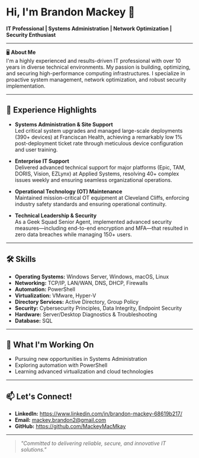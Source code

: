 # Hi, I'm Brandon Mackey 👋

**IT Professional | Systems Administration | Network Optimization | Security Enthusiast**

---

🖥️ **About Me**  
I'm a highly experienced and results-driven IT professional with over 10 years in diverse technical environments. My passion is building, optimizing, and securing high-performance computing infrastructures. I specialize in proactive system management, network optimization, and robust security implementation.

---

## 💼 Experience Highlights

- **Systems Administration & Site Support**  
  Led critical system upgrades and managed large-scale deployments (390+ devices) at Franciscan Health, achieving a remarkably low 1% post-deployment ticket rate through meticulous device configuration and user training.

- **Enterprise IT Support**  
  Delivered advanced technical support for major platforms (Epic, TAM, DORIS, Vision, EZLynx) at Applied Systems, resolving 40+ complex issues weekly and ensuring seamless organizational operations.

- **Operational Technology (OT) Maintenance**  
  Maintained mission-critical OT equipment at Cleveland Cliffs, enforcing industry safety standards and ensuring operational continuity.

- **Technical Leadership & Security**  
  As a Geek Squad Senior Agent, implemented advanced security measures—including end-to-end encryption and MFA—that resulted in zero data breaches while managing 150+ users.

---

## 🛠️ Skills

- **Operating Systems:** Windows Server, Windows, macOS, Linux  
- **Networking:** TCP/IP, LAN/WAN, DNS, DHCP, Firewalls  
- **Automation:** PowerShell  
- **Virtualization:** VMware, Hyper-V  
- **Directory Services:** Active Directory, Group Policy  
- **Security:** Cybersecurity Principles, Data Integrity, Endpoint Security  
- **Hardware:** Server/Desktop Diagnostics & Troubleshooting  
- **Database:** SQL

---

## 🚀 What I'm Working On

- Pursuing new opportunities in Systems Administration  
- Exploring automation with PowerShell  
- Learning advanced virtualization and cloud technologies

---

## 📫 Let's Connect!

- **LinkedIn:** https://www.linkedin.com/in/brandon-mackey-68619b217/  
- **Email:** mackey.brandon2@gmail.com
- **GitHub:** https://github.com/MackeyMacMkay

---

> *"Committed to delivering reliable, secure, and innovative IT solutions."*
